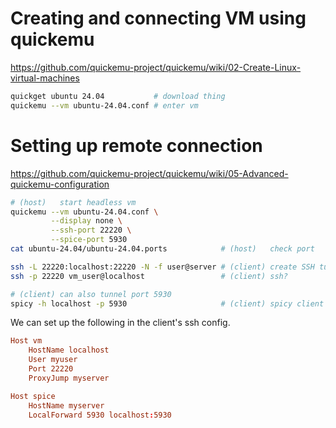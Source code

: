 # Creating and connecting VM using quickemu

https://github.com/quickemu-project/quickemu/wiki/02-Create-Linux-virtual-machines
```sh
quickget ubuntu 24.04           # download thing
quickemu --vm ubuntu-24.04.conf # enter vm
```

# Setting up remote connection

https://github.com/quickemu-project/quickemu/wiki/05-Advanced-quickemu-configuration
```sh
# (host)   start headless vm
quickemu --vm ubuntu-24.04.conf \
         --display none \
         --ssh-port 22220 \
         --spice-port 5930
cat ubuntu-24.04/ubuntu-24.04.ports            # (host)   check port

ssh -L 22220:localhost:22220 -N -f user@server # (client) create SSH tunnel
ssh -p 22220 vm_user@localhost                 # (client) ssh?

# (client) can also tunnel port 5930
spicy -h localhost -p 5930                     # (client) spicy client
```

We can set up the following in the client's ssh config.
```conf
Host vm
    HostName localhost
    User myuser
    Port 22220
    ProxyJump myserver

Host spice
    HostName myserver
    LocalForward 5930 localhost:5930
```
